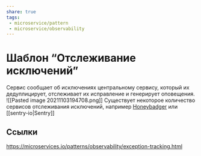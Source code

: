 ```yaml
---
share: true
tags:
 - microservice/pattern
 - microservice/observability
---
```

# Шаблон “Отслеживание исключений”
Сервис сообщает об исключениях центральному сервису, который их дедуплицирует, отслеживает их исправление и генерирует оповещения.
![[Pasted image 20211103194708.png]]
Существует некоторое количество сервисов отслеживания исключений, например [Honeybadger](https://www.honeybadger.io/) или [[sentry-io|Sentry]]
## Ссылки
https://microservices.io/patterns/observability/exception-tracking.html